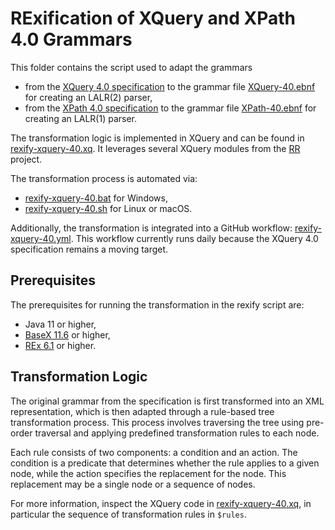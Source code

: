 <link rel="stylesheet" href="../../markdown.css">

# RExification of XQuery and XPath 4.0 Grammars

This folder contains the script used to adapt the grammars

 - from the [XQuery 4.0 specification](https://qt4cg.org/specifications/xquery-40/xquery-40.html) to the grammar file [XQuery-40.ebnf](../XQuery-40.ebnf) for creating an LALR(2) parser,
 - from the [XPath 4.0 specification](https://qt4cg.org/specifications/xquery-40/xpath-40.html) to the grammar file [XPath-40.ebnf](../XPath-40.ebnf) for creating an LALR(1) parser.

The transformation logic is implemented in XQuery and can be found in [rexify-xquery-40.xq](rexify-xquery-40.xq). It leverages several XQuery modules from the [RR](https://github.com/GuntherRademacher/rr) project. 

The transformation process is automated via:

- [rexify-xquery-40.bat](rexify-xquery-40.bat) for Windows,
- [rexify-xquery-40.sh](rexify-xquery-40.sh) for Linux or macOS.

Additionally, the transformation is integrated into a GitHub workflow: [rexify-xquery-40.yml](https://github.com/GuntherRademacher/rex-parser-generator/actions/workflows/rexify-xquery-40.yml). This workflow currently runs daily because the XQuery 4.0 specification remains a moving target.

## Prerequisites

The prerequisites for running the transformation in the rexify script are:

 - Java 11 or higher,
 - [BaseX 11.6](https://basex.org/download/) or higher,
 - [REx 6.1](https://github.com/GuntherRademacher/rex-parser-generator/releases) or higher.

## Transformation Logic

The original grammar from the specification is first transformed into an XML representation, which is then adapted through a rule-based tree transformation process. This process involves traversing the tree using pre-order traversal and applying predefined transformation rules to each node.

Each rule consists of two components: a condition and an action. The condition is a predicate that determines whether the rule applies to a given node, while the action specifies the replacement for the node. This replacement may be a single node or a sequence of nodes.

For more information, inspect the XQuery code in [rexify-xquery-40.xq](rexify-xquery-40.xq), in particular the sequence of transformation rules in `$rules`.
